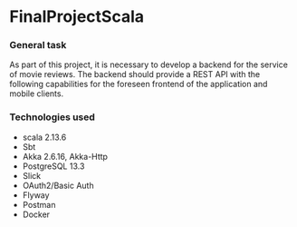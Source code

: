 # FinalProjectScala
 
### General task
As part of this project, it is necessary to develop a backend for the service of movie reviews. The backend should provide a REST API with the following capabilities for the foreseen frontend of the application and mobile clients.

### Technologies used
- scala 2.13.6
- Sbt
- Akka 2.6.16, Akka-Http
- PostgreSQL 13.3
- Slick
- OAuth2/Basic Auth
- Flyway
- Postman
- Docker
